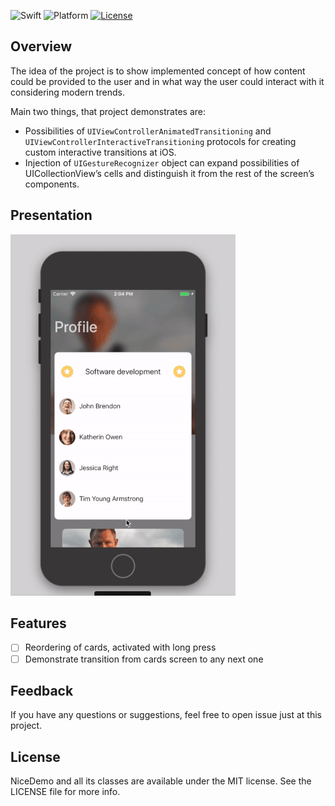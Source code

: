 ![Swift](https://img.shields.io/badge/Swift-4.2-orange.svg)
![Platform](https://img.shields.io/badge/platform-iOS-lightgrey.svg)
[![License](https://img.shields.io/badge/license-mit-blue.svg)](https://doge.mit-license.org)

## Overview
The idea of the project is to show implemented concept of how content could be provided to the user and in what way the user could interact with it considering modern trends. 

Main two things, that project demonstrates are:

- Possibilities of `UIViewControllerAnimatedTransitioning` and `UIViewControllerInteractiveTransitioning` protocols for creating custom interactive transitions at iOS.
- Injection of `UIGestureRecognizer` object can expand possibilities of UICollectionView’s cells and distinguish it from the rest of the screen’s components.

## Presentation
<p align="left">
<img src="https://github.com/Kharauzov/SwipeableCards/blob/master/demo.gif" width="360px" height="578px"/>
</p>

## Features
- [ ] Reordering of cards, activated with long press
- [ ] Demonstrate transition from cards screen to any next one

## Feedback
If you have any questions or suggestions, feel free to open issue just at this project.

## License
NiceDemo and all its classes are available under the MIT license. See the LICENSE file for more info.
